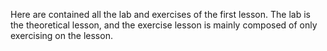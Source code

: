 Here are contained all the lab and exercises of the first lesson. The lab is the theoretical lesson, and the exercise lesson is mainly composed of only exercising on the lesson.

